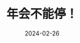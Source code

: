 ---
layout: page
title: 年会不能停！
description: >
  超出预期地好看，打工人爽剧。只不过最后董事长的“英明”形象仍然脱离不了“上面是好的，是执行坏了”那味儿。
category: 电影
img: assets/img/movie/2024/nian_hui_bu_neng_ting.webp
star: 4
date: 2024-02-26
---